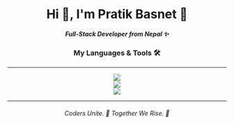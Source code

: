 <h1 align="center">Hi 👋, I'm Pratik Basnet 🤠</h1>
<h5 align="center">Full-Stack Developer from Nepal ✨</h5>
<h3 align="center">My Languages & Tools 🛠️</h3><hr>
<p align="center">
  <a href="https://skillicons.dev">
    <img src="https://skillicons.dev/icons?i=ps,c,py,html,css,js,ts" /> <br>
    <img src="https://skillicons.dev/icons?i=figma,bootstrap,tailwind,jquery,php,mysql,flask" /><br>
    <img src="https://skillicons.dev/icons?i=arch,vscode,cloudflare,git,github,netlify,webflow" />  
  </a></p><hr>
<h6 align="center">Coders Unite. 🤝 Together We Rise. 🚀</h6>
